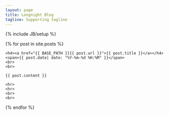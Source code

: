 ```yaml
---
layout: page
title: Longnight Blog
tagline: Supporting tagline
---
```

{% include JB/setup %}

<div class="posts">
  {% for post in site.posts %}

    <h4><a href="{{ BASE_PATH }}{{ post.url }}">{{ post.title }}</a></h4>
    <span>{{ post.date| date: "%Y-%m-%d %H:%M" }}</span>
    <br>
    <br>

    {{ post.content }}

    <hr>
    <hr>
    <br>
    <br>


  {% endfor %}
</div>
